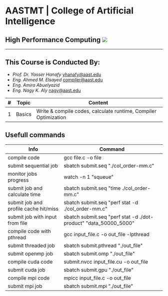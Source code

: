 # AASTMT | College of Artificial Intelligence
## High Performance Computing ![](https://img.shields.io/badge/Semester-Fall--2024-red)
---
## This Course is Conducted By:
- _Prof. Dr. Yasser Hanafy_ yhanafy@aast.edu
- _Eng. Ahmed M. Elsayed_ compiler@aast.edu
- _Eng. Amira Abuelyazid_ 
- _Eng. Nagy K. Aly_ nagy@aast.edu

| # | Topic | Content |
| ------ | ------ | ------ |
| 1 | Basics | Write & compile codes, calculate runtime, Compiler Optimization |

## Usefull commands
| Info	| Command |
| ------ | ------ |
| compile code | gcc file.c -o file |
| submit sequential job | sbatch submit.seq "./col_order-mm.c" |
| monitor jobs progress | watch -n 1 "squeue" |
| submit job and calculate time| sbatch submit.seq "time ./col_order-mm.c" |
| submit job and profile cache hit/miss| sbatch submit.seq "perf stat -d ./col_order-mm.c" |
| submit job with input from file| sbatch submit.seq "perf stat -d ./dot-product" "data_50000_5000" |
| compile code with pthread | gcc input_file.c -o out_file -lpthread |
| submit threaded job | sbatch submit.pthread "./out_file" |
| submit openmp job | sbatch submit.omp "./out_file" |
| compile cuda code | submit.nvcc input_file.cu -o out_file |
| submit cuda job | sbatch submit.gpu "./out_file" |
| compile mpi code | mpicc input_file.c -o out_file |
| submit mpi job | sbatch submit.mpi "./out_file" |
